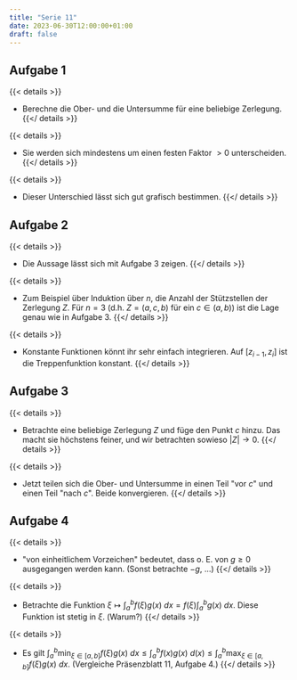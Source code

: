 ```yaml
---
title: "Serie 11"
date: 2023-06-30T12:00:00+01:00
draft: false
---
```


## Aufgabe 1

{{< details >}}
- Berechne die Ober- und die Untersumme für eine beliebige Zerlegung.
{{</ details >}}

{{< details >}}
- Sie werden sich mindestens um einen festen Faktor $> 0$ unterscheiden.
{{</ details >}}

{{< details >}}
- Dieser Unterschied lässt sich gut grafisch bestimmen.
{{</ details >}}

## Aufgabe 2

{{< details >}}
- Die Aussage lässt sich mit Aufgabe 3 zeigen.
{{</ details >}}

{{< details >}}
- Zum Beispiel über Induktion über $n$, die Anzahl der Stützstellen der Zerlegung $Z$. Für $n = 3$ (d.h. $Z = (a, c, b)$ für ein $c \in (a,b)$) ist die Lage genau wie in Aufgabe 3.
{{</ details >}}

{{< details >}}
- Konstante Funktionen könnt ihr sehr einfach integrieren. Auf $[z_{i-1}, z_i]$ ist die Treppenfunktion konstant.
{{</ details >}}

## Aufgabe 3

{{< details >}}
- Betrachte eine beliebige Zerlegung $Z$ und füge den Punkt $c$ hinzu. Das macht sie höchstens feiner, und wir betrachten sowieso $|Z| \to 0$.
{{</ details >}}

{{< details >}}
- Jetzt teilen sich die Ober- und Untersumme in einen Teil "vor $c$" und einen Teil "nach $c$". Beide konvergieren.
{{</ details >}}

## Aufgabe 4

{{< details >}}
- "von einheitlichem Vorzeichen" bedeutet, dass o. E. von $g \geq 0$ ausgegangen werden kann. (Sonst betrachte $-g$, ...)
{{</ details >}}

{{< details >}}
- Betrachte die Funktion $\xi \mapsto \int_a^b f(\xi) g(x) ~dx = f(\xi) \int_a^b g(x) ~dx$. Diese Funktion ist stetig in $\xi$. (Warum?)
{{</ details >}}

{{< details >}}
- Es gilt $\int_a^b \min_{\xi\in[a,b]} f(\xi) g(x) ~dx \leq \int_a^b f(x) g(x) ~d(x) \leq \int_a^b \max_{\xi\in[a,b]} f(\xi) g(x) ~dx$. (Vergleiche Präsenzblatt 11, Aufgabe 4.)
{{</ details >}}